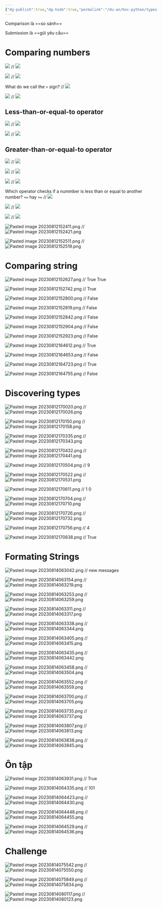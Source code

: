 ```yaml
---
{"dg-publish":true,"dg-hide":true,"permalink":"/du-an/hoc-python/types-and-comparisons/","hide":true,"dgPassFrontmatter":true}
---
```


Comparison là ==so sánh==
<!--SR:!2023-09-11,18,254-->

Submission là ==gửi yêu cầu==
<!--SR:!2023-08-28,4,234-->

# Comparing numbers
![](https://i.imgur.com/GmyAiIY.png)
//
![](https://i.imgur.com/GOeWNAA.png)
<!--SR:!2023-08-27,10,256-->

![](https://i.imgur.com/ZL80c1m.png)
//
![](https://i.imgur.com/UnMbb7U.png)
<!--SR:!2023-08-29,12,256-->

What do we call the `>` sign?
//
![](https://i.imgur.com/KfVyg2D.png)
<!--SR:!2023-08-30,13,270-->

![](https://i.imgur.com/TLv7VGz.png)
//
![](https://i.imgur.com/AXbVWuj.png)
<!--SR:!2023-08-30,13,270-->

## Less-than-or-equal-to operator
![](https://i.imgur.com/jRsJfZp.png)
//
![](https://i.imgur.com/bTq5jVr.png)
<!--SR:!2023-08-29,12,256-->

![](https://i.imgur.com/t9bSXvK.png)
//
![](https://i.imgur.com/36SDvcV.png)
<!--SR:!2023-08-29,12,256-->

## Greater-than-or-equal-to operator

![](https://i.imgur.com/rcGCoEI.png)
//
![](https://i.imgur.com/iHwE0N4.png)
<!--SR:!2023-08-31,14,270-->

![](https://i.imgur.com/wmb8LTJ.png)
//
![](https://i.imgur.com/syojr55.png)
<!--SR:!2023-08-29,12,256-->

![](https://i.imgur.com/CzTSjKB.png)
//
![](https://i.imgur.com/d4Dun6x.png)
<!--SR:!2023-08-28,11,256-->

Which operator checks if a nummber is less than or equal to another number?
`<=` hay `>=`
//
![](https://i.imgur.com/Nma2OIl.png)
<!--SR:!2023-08-26,9,256-->

![](https://i.imgur.com/OWtr6AK.png)
//
![](https://i.imgur.com/itEHlFE.png)
<!--SR:!2023-08-29,12,256-->

![](https://i.imgur.com/tINI6YF.png)
//
![](https://i.imgur.com/d52fGFE.png)
<!--SR:!2023-08-29,12,256-->

![Pasted image 20230812152411.png](/img/user/Z_Attachment/Pasted%20image%2020230812152411.png)
//
![Pasted image 20230812152421.png](/img/user/Z_Attachment/Pasted%20image%2020230812152421.png)
<!--SR:!2023-08-27,10,256-->

![Pasted image 20230812152511.png](/img/user/Z_Attachment/Pasted%20image%2020230812152511.png)
//
![Pasted image 20230812152519.png](/img/user/Z_Attachment/Pasted%20image%2020230812152519.png)
<!--SR:!2023-08-28,11,256-->

# Comparing string
![Pasted image 20230812152627.png](/img/user/Z_Attachment/Pasted%20image%2020230812152627.png)
//
True
True
<!--SR:!2023-08-25,8,256-->

![Pasted image 20230812152742.png](/img/user/Z_Attachment/Pasted%20image%2020230812152742.png)
//
True
<!--SR:!2023-08-28,11,256-->

![Pasted image 20230812152800.png](/img/user/Z_Attachment/Pasted%20image%2020230812152800.png)
//
False
<!--SR:!2023-08-29,12,256-->

![Pasted image 20230812152819.png](/img/user/Z_Attachment/Pasted%20image%2020230812152819.png)
//
False
<!--SR:!2023-08-28,11,256-->

![Pasted image 20230812152842.png](/img/user/Z_Attachment/Pasted%20image%2020230812152842.png)
//
False
<!--SR:!2023-08-28,11,256-->

![Pasted image 20230812152904.png](/img/user/Z_Attachment/Pasted%20image%2020230812152904.png)
//
False
<!--SR:!2023-08-26,9,256-->

![Pasted image 20230812152923.png](/img/user/Z_Attachment/Pasted%20image%2020230812152923.png)
//
False
<!--SR:!2023-08-28,11,256-->

![Pasted image 20230812164612.png](/img/user/Z_Attachment/Pasted%20image%2020230812164612.png)
//
True
<!--SR:!2023-08-29,12,253-->

![Pasted image 20230812164653.png](/img/user/Z_Attachment/Pasted%20image%2020230812164653.png)
//
False
<!--SR:!2023-08-27,10,253-->

![Pasted image 20230812164723.png](/img/user/Z_Attachment/Pasted%20image%2020230812164723.png)
//
True
<!--SR:!2023-08-29,12,253-->

![Pasted image 20230812164755.png](/img/user/Z_Attachment/Pasted%20image%2020230812164755.png)
//
False
<!--SR:!2023-08-28,11,253-->

# Discovering types

![Pasted image 20230812170020.png](/img/user/Z_Attachment/Pasted%20image%2020230812170020.png)
//
![Pasted image 20230812170026.png](/img/user/Z_Attachment/Pasted%20image%2020230812170026.png)
<!--SR:!2023-09-03,12,230-->

![Pasted image 20230812170150.png](/img/user/Z_Attachment/Pasted%20image%2020230812170150.png)
//
![Pasted image 20230812170158.png](/img/user/Z_Attachment/Pasted%20image%2020230812170158.png)
<!--SR:!2023-08-28,11,250-->

![Pasted image 20230812170335.png](/img/user/Z_Attachment/Pasted%20image%2020230812170335.png)
//
![Pasted image 20230812170343.png](/img/user/Z_Attachment/Pasted%20image%2020230812170343.png)
<!--SR:!2023-08-28,11,250-->

![Pasted image 20230812170432.png](/img/user/Z_Attachment/Pasted%20image%2020230812170432.png)
//
![Pasted image 20230812170441.png](/img/user/Z_Attachment/Pasted%20image%2020230812170441.png)
<!--SR:!2023-08-28,11,250-->


![Pasted image 20230812170504.png](/img/user/Z_Attachment/Pasted%20image%2020230812170504.png)
//
9
<!--SR:!2023-08-26,9,250-->

![Pasted image 20230812170522.png](/img/user/Z_Attachment/Pasted%20image%2020230812170522.png)
//
![Pasted image 20230812170531.png](/img/user/Z_Attachment/Pasted%20image%2020230812170531.png)
<!--SR:!2023-08-27,10,250-->

![Pasted image 20230812170611.png](/img/user/Z_Attachment/Pasted%20image%2020230812170611.png)
//
1
0
<!--SR:!2023-08-26,9,250-->

![Pasted image 20230812170704.png](/img/user/Z_Attachment/Pasted%20image%2020230812170704.png)
//
![Pasted image 20230812170710.png](/img/user/Z_Attachment/Pasted%20image%2020230812170710.png)
<!--SR:!2023-08-27,10,250-->

![Pasted image 20230812170726.png](/img/user/Z_Attachment/Pasted%20image%2020230812170726.png)
//
![Pasted image 20230812170732.png](/img/user/Z_Attachment/Pasted%20image%2020230812170732.png)
<!--SR:!2023-08-27,10,250-->

![Pasted image 20230812170756.png](/img/user/Z_Attachment/Pasted%20image%2020230812170756.png)
//
4
<!--SR:!2023-08-26,9,250-->

![Pasted image 20230812170838.png](/img/user/Z_Attachment/Pasted%20image%2020230812170838.png)
//
True
<!--SR:!2023-08-29,12,250-->

# Formating Strings

![Pasted image 20230814063042.png](/img/user/Z_Attachment/Pasted%20image%2020230814063042.png)
//
new messages
<!--SR:!2023-08-25,8,254-->

![Pasted image 20230814063154.png](/img/user/Z_Attachment/Pasted%20image%2020230814063154.png)
//
![Pasted image 20230814063219.png](/img/user/Z_Attachment/Pasted%20image%2020230814063219.png)
<!--SR:!2023-09-09,17,254-->

![Pasted image 20230814063253.png](/img/user/Z_Attachment/Pasted%20image%2020230814063253.png)
//
![Pasted image 20230814063259.png](/img/user/Z_Attachment/Pasted%20image%2020230814063259.png)
<!--SR:!2023-08-26,9,254-->

![Pasted image 20230814063311.png](/img/user/Z_Attachment/Pasted%20image%2020230814063311.png)
//
![Pasted image 20230814063317.png](/img/user/Z_Attachment/Pasted%20image%2020230814063317.png)
<!--SR:!2023-08-25,8,254-->

![Pasted image 20230814063338.png](/img/user/Z_Attachment/Pasted%20image%2020230814063338.png)
//
![Pasted image 20230814063344.png](/img/user/Z_Attachment/Pasted%20image%2020230814063344.png)
<!--SR:!2023-09-08,16,254-->

![Pasted image 20230814063405.png](/img/user/Z_Attachment/Pasted%20image%2020230814063405.png)
//
![Pasted image 20230814063415.png](/img/user/Z_Attachment/Pasted%20image%2020230814063415.png)
<!--SR:!2023-08-26,9,254-->

![Pasted image 20230814063435.png](/img/user/Z_Attachment/Pasted%20image%2020230814063435.png)
//
![Pasted image 20230814063442.png](/img/user/Z_Attachment/Pasted%20image%2020230814063442.png)
<!--SR:!2023-09-09,17,254-->

![Pasted image 20230814063458.png](/img/user/Z_Attachment/Pasted%20image%2020230814063458.png)
//
![Pasted image 20230814063504.png](/img/user/Z_Attachment/Pasted%20image%2020230814063504.png)
<!--SR:!2023-08-24,7,254-->

![Pasted image 20230814063552.png](/img/user/Z_Attachment/Pasted%20image%2020230814063552.png)
//
![Pasted image 20230814063559.png](/img/user/Z_Attachment/Pasted%20image%2020230814063559.png)
<!--SR:!2023-08-25,8,254-->

![Pasted image 20230814063700.png](/img/user/Z_Attachment/Pasted%20image%2020230814063700.png)
//
![Pasted image 20230814063705.png](/img/user/Z_Attachment/Pasted%20image%2020230814063705.png)
<!--SR:!2023-08-25,8,254-->

![Pasted image 20230814063735.png](/img/user/Z_Attachment/Pasted%20image%2020230814063735.png)
//
![Pasted image 20230814063737.png](/img/user/Z_Attachment/Pasted%20image%2020230814063737.png)
<!--SR:!2023-08-27,10,254-->

![Pasted image 20230814063807.png](/img/user/Z_Attachment/Pasted%20image%2020230814063807.png)
//
![Pasted image 20230814063813.png](/img/user/Z_Attachment/Pasted%20image%2020230814063813.png)
<!--SR:!2023-08-24,7,254-->

![Pasted image 20230814063838.png](/img/user/Z_Attachment/Pasted%20image%2020230814063838.png)
//
![Pasted image 20230814063845.png](/img/user/Z_Attachment/Pasted%20image%2020230814063845.png)
<!--SR:!2023-08-26,9,254-->

# Ôn tập

![Pasted image 20230814063931.png](/img/user/Z_Attachment/Pasted%20image%2020230814063931.png)
//
True
<!--SR:!2023-09-07,15,254-->

![Pasted image 20230814064335.png](/img/user/Z_Attachment/Pasted%20image%2020230814064335.png)
//
101
<!--SR:!2023-08-24,7,254-->

![Pasted image 20230814064423.png](/img/user/Z_Attachment/Pasted%20image%2020230814064423.png)
//
![Pasted image 20230814064430.png](/img/user/Z_Attachment/Pasted%20image%2020230814064430.png)
<!--SR:!2023-08-24,7,254-->

![Pasted image 20230814064448.png](/img/user/Z_Attachment/Pasted%20image%2020230814064448.png)
//
![Pasted image 20230814064455.png](/img/user/Z_Attachment/Pasted%20image%2020230814064455.png)
<!--SR:!2023-08-25,8,254-->

![Pasted image 20230814064529.png](/img/user/Z_Attachment/Pasted%20image%2020230814064529.png)
//
![Pasted image 20230814064536.png](/img/user/Z_Attachment/Pasted%20image%2020230814064536.png)
<!--SR:!2023-09-05,13,254-->

# Challenge


![Pasted image 20230814075542.png](/img/user/Z_Attachment/Pasted%20image%2020230814075542.png)
//
![Pasted image 20230814075550.png](/img/user/Z_Attachment/Pasted%20image%2020230814075550.png)
<!--SR:!2023-08-26,9,254-->

![Pasted image 20230814075849.png](/img/user/Z_Attachment/Pasted%20image%2020230814075849.png)
//
![Pasted image 20230814075834.png](/img/user/Z_Attachment/Pasted%20image%2020230814075834.png)
<!--SR:!2023-08-24,7,254-->

![Pasted image 20230814080117.png](/img/user/Z_Attachment/Pasted%20image%2020230814080117.png)
//
![Pasted image 20230814080123.png](/img/user/Z_Attachment/Pasted%20image%2020230814080123.png)
<!--SR:!2023-09-09,17,254-->
